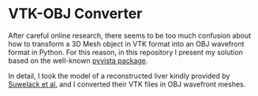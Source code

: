 # VTK-OBJ Converter
After careful online research, there seems to be too much confusion about how to transform a 3D Mesh object in VTK format into an OBJ wavefront format in Python. For this reason, in this repository I present my solution based on the well-known [pyvista package](https://docs.pyvista.org/).

In detail, I took the model of a reconstructed liver kindly provided by [Suwelack et al.](https://opencas.webarchiv.kit.edu/?q=node/14) and I converted their VTK files in OBJ wavefront meshes.



